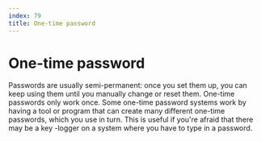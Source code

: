 ```yaml
---
index: 79
title: One-time password
---
```

# One-time password

Passwords are usually semi-permanent: once you set them up, you can keep using them until you manually change or reset them. One-time passwords only work once. Some one-time password systems work by having a tool or program that can create many different one-time passwords, which you use in turn. This is useful if you're afraid that there may be a key -logger on a system where you have to type in a password.